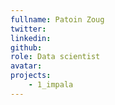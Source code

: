 ```yaml
---
fullname: Patoin Zoug
twitter:
linkedin:
github:
role: Data scientist
avatar:
projects:
    - 1_impala
---
```

